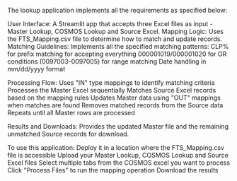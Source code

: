 The lookup application implements all the requirements as specified below:

User Interface: A Streamlit app that accepts three Excel files as input - Master Lookup, COSMOS Lookup and Source Excel.
Mapping Logic: Uses the FTS_Mapping.csv file to determine how to match and update records.
Matching Guidelines: Implements all the specified matching patterns:
CLP% for prefix matching
<ANY> for accepting everything
000001019/000001020 for OR conditions
(0097003-0097005) for range matching
Date handling in mm/dd/yyyy format


Processing Flow:
Uses "IN" type mappings to identify matching criteria
Processes the Master Excel sequentially
Matches Source Excel records based on the mapping rules
Updates Master data using "OUT" mappings when matches are found
Removes matched records from the Source data
Repeats until all Master rows are processed

Results and Downloads: Provides the updated Master file and the remaining unmatched Source records for download.

To use this application:
Deploy it in a location where the FTS_Mapping.csv file is accessible
Upload your Master Lookup, COSMOS Lookup and Source Excel files
Select multiple tabs from the COSMOS excel you want to process 
Click "Process Files" to run the mapping operation
Download the results
